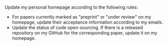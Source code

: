 Update my personal homepage according to the following rules:
- For papers currently marked as "preprint" or "under review" on my homepage, update their acceptance information according to my emails.
- Update the status of code open-sourcing. If there is a released repository on my GitHub for the corresponding paper, update it on my homepage.